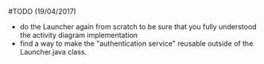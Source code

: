 #TODO (19/04/2017)
- do the Launcher again from scratch to be sure that you fully understood the activity diagram implementation
- find a way to make the "authentication service" reusable outside of the Launcher.java class.
